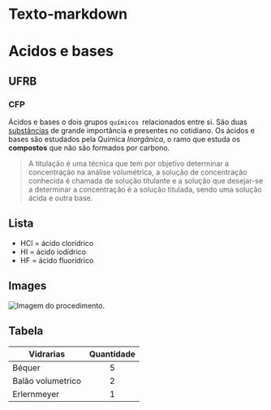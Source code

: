 # Texto-markdown
# Acidos e bases 

## UFRB

### CFP

Ácidos e bases o dois grupos `químicos `relacionados entre si. São duas [substâncias](https://www.google.com/search?q=significado+da+palavra+subst%C3%A2ncia&oq=significado+da+palavra+subs&aqs=chrome.6.69i57j0l9.15663j1j15&sourceid=chrome&ie=UTF-8) de grande importância e presentes no cotidiano. Os ácidos e bases são estudados pela Química *Inorgânica*, o ramo que estuda os **compostos** que não são formados por carbono.

>A titulação é uma técnica que tem por objetivo determinar a concentração na análise volumétrica, a solução de concentração conhecida é chamada de solução titulante e a solução que desejar-se a determinar a concentração é a solução titulada, sendo uma solução ácida e outra base.


## Lista

* HCl = ácido clorídrico
* HI = ácido iodídrico
* HF = ácido fluorídrico


## Images


![Imagem do procedimento.]("https://www.google.com/search?q=acidos+e+bases+procedimento&tbm=isch&ved=2ahUKEwin47m7vb_vAhU6o5UCHZnQAWwQ2-cCegQIABAA&oq=acidos+e+bases+procedimento&gs_lcp=CgNpbWcQAzoCCAA6BAgAEBhQsK6PBVjK2I8FYK_cjwVoAHAAeACAAaUBiAG7DJIBBDAuMTOYAQCgAQGqAQtnd3Mtd2l6LWltZ8ABAQ&sclient=img&ei=KDxWYKevFLrG1sQPmaGH4AY&bih=657&biw=1366#imgrc=-Y5KHmLYjThdcM.")

## Tabela

| Vidrarias     | Quantidade |
| ------------- |:-------------:|
| Béquer         | 5  |
| Balão volumetrico     | 2   |
| Erlernmeyer    | 1    |
